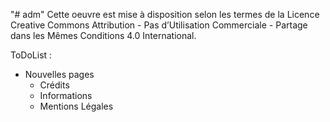 "# adm"
Cette oeuvre est mise à disposition selon les termes de la Licence Creative Commons Attribution - Pas d’Utilisation Commerciale - Partage dans les Mêmes Conditions 4.0 International.


ToDoList :

- Nouvelles pages
    - Crédits
    - Informations
    - Mentions Légales
